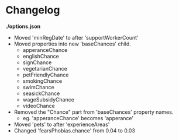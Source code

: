 # Changelog

**./options.json**
* Moved 'minRegDate' to after 'supportWorkerCount'
* Moved properties into new 'baseChances' child.
	* apperanceChance
	* englishChance
	* signChance
	* vegetarianChance
	* petFriendlyChance
	* smokingChance
	* swimChance
	* seasickChance
	* wageSubsidyChance
	* videoChance
* Removed the "Chance" part from 'baseChances' property names.
	* eg. 'apperanceChance' becomes 'apperance'
* Moved 'pets' to after 'experienceAreas'
* Changed 'fearsPhobias.chance' from 0.04 to 0.03
